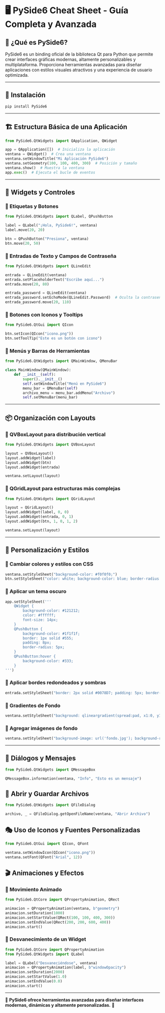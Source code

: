 # 🖥️ PySide6 Cheat Sheet - Guía Completa y Avanzada

## 📌 ¿Qué es PySide6?
PySide6 es un binding oficial de la biblioteca Qt para Python que permite crear interfaces gráficas modernas, altamente personalizables y multiplataforma. Proporciona herramientas avanzadas para diseñar aplicaciones con estilos visuales atractivos y una experiencia de usuario optimizada.

---

## 🚀 Instalación
```bash
pip install PySide6
```

---

## 🏗️ Estructura Básica de una Aplicación
```python
from PySide6.QtWidgets import QApplication, QWidget

app = QApplication([])  # Inicializa la aplicación
ventana = QWidget()  # Crea una ventana
ventana.setWindowTitle("Mi Aplicación PySide6")
ventana.setGeometry(100, 100, 400, 300)  # Posición y tamaño
ventana.show()  # Muestra la ventana
app.exec()  # Ejecuta el bucle de eventos
```

---

## 🎨 Widgets y Controles

### 🔹 Etiquetas y Botones
```python
from PySide6.QtWidgets import QLabel, QPushButton

label = QLabel("¡Hola, PySide6!", ventana)
label.move(20, 20)

btn = QPushButton("Presiona", ventana)
btn.move(20, 50)
```

### 🔹 Entradas de Texto y Campos de Contraseña
```python
from PySide6.QtWidgets import QLineEdit

entrada = QLineEdit(ventana)
entrada.setPlaceholderText("Escribe aquí...")
entrada.move(20, 80)

entrada_password = QLineEdit(ventana)
entrada_password.setEchoMode(QLineEdit.Password)  # Oculta la contraseña
entrada_password.move(20, 110)
```

### 🔹 Botones con Iconos y Tooltips
```python
from PySide6.QtGui import QIcon

btn.setIcon(QIcon("icono.png"))
btn.setToolTip("Este es un botón con icono")
```

### 🔹 Menús y Barras de Herramientas
```python
from PySide6.QtWidgets import QMainWindow, QMenuBar

class MainWindow(QMainWindow):
    def __init__(self):
        super().__init__()
        self.setWindowTitle("Menú en PySide6")
        menu_bar = QMenuBar(self)
        archivo_menu = menu_bar.addMenu("Archivo")
        self.setMenuBar(menu_bar)
```

---

## 📦 Organización con Layouts

### 🔹 QVBoxLayout para distribución vertical
```python
from PySide6.QtWidgets import QVBoxLayout

layout = QVBoxLayout()
layout.addWidget(label)
layout.addWidget(btn)
layout.addWidget(entrada)

ventana.setLayout(layout)
```

### 🔹 QGridLayout para estructuras más complejas
```python
from PySide6.QtWidgets import QGridLayout

layout = QGridLayout()
layout.addWidget(label, 0, 0)
layout.addWidget(entrada, 0, 1)
layout.addWidget(btn, 1, 0, 1, 2)

ventana.setLayout(layout)
```

---

## 🎨 Personalización y Estilos

### 🔹 Cambiar colores y estilos con CSS
```python
ventana.setStyleSheet("background-color: #f0f0f0;")
btn.setStyleSheet("color: white; background-color: blue; border-radius: 10px; padding: 5px;")
```

### 🔹 Aplicar un tema oscuro
```python
app.setStyleSheet('''
    QWidget {
        background-color: #121212;
        color: #ffffff;
        font-size: 14px;
    }
    QPushButton {
        background-color: #1f1f1f;
        border: 1px solid #555;
        padding: 8px;
        border-radius: 5px;
    }
    QPushButton:hover {
        background-color: #333;
    }
''')
```

### 🔹 Aplicar bordes redondeados y sombras
```python
entrada.setStyleSheet("border: 2px solid #0078D7; padding: 5px; border-radius: 5px;")
```

### 🔹 Gradientes de Fondo
```python
ventana.setStyleSheet("background: qlineargradient(spread:pad, x1:0, y1:0, x2:1, y2:1, stop:0 #ff7e5f, stop:1 #feb47b);")
```

### 🔹 Agregar imágenes de fondo
```python
ventana.setStyleSheet("background-image: url('fondo.jpg'); background-repeat: no-repeat; background-position: center;")
```

---

## 📑 Diálogos y Mensajes
```python
from PySide6.QtWidgets import QMessageBox

QMessageBox.information(ventana, "Info", "Esto es un mensaje")
```

## 📂 Abrir y Guardar Archivos
```python
from PySide6.QtWidgets import QFileDialog

archivo, _ = QFileDialog.getOpenFileName(ventana, "Abrir Archivo")
```

## 🎭 Uso de Iconos y Fuentes Personalizadas
```python
from PySide6.QtGui import QIcon, QFont

ventana.setWindowIcon(QIcon("icono.png"))
ventana.setFont(QFont("Arial", 12))
```

## 🎬 Animaciones y Efectos

### 🔹 Movimiento Animado
```python
from PySide6.QtCore import QPropertyAnimation, QRect

animacion = QPropertyAnimation(ventana, b"geometry")
animacion.setDuration(1000)
animacion.setStartValue(QRect(100, 100, 400, 300))
animacion.setEndValue(QRect(200, 200, 600, 400))
animacion.start()
```

### 🔹 Desvanecimiento de un Widget
```python
from PySide6.QtCore import QPropertyAnimation
from PySide6.QtWidgets import QLabel

label = QLabel("Desvaneciéndose", ventana)
animacion = QPropertyAnimation(label, b"windowOpacity")
animacion.setDuration(2000)
animacion.setStartValue(1.0)
animacion.setEndValue(0.0)
animacion.start()
```

---

📌 **PySide6 ofrece herramientas avanzadas para diseñar interfaces modernas, dinámicas y altamente personalizadas.** 🚀
